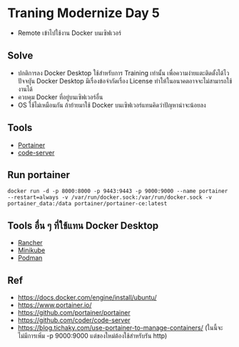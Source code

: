 # Traning Modernize Day 5

- Remote เข้าไปใช้งาน Docker บนเซิฟเวอร์

## Solve
- ปกติการลง Docker Desktop ใช้สำหรับการ Training เท่านั้น เพื่อความง่ายแตะติดตั้งได้ไว ปัจจบุัน Docker Desktop มีเรื่องข้อจำกัดเรื่อง License ทำให้ในอนาคตอาจจะไม่สามารถใช้งานได้
- ควบคุม Docker ที่อยู่บนเซิฟเวอร์อื่น
- OS ใช้ไม่เหมือนกัน ถ้าย้ายมาใช้ Docker บนเซิฟเวอร์แทนคิดว่าปัญหาน่าจะน้อยลง

## Tools
- [Portainer](https://www.portainer.io/)
- [code-server](https://code.visualstudio.com/docs/remote/vscode-server)

## Run portainer
```
docker run -d -p 8000:8000 -p 9443:9443 -p 9000:9000 --name portainer --restart=always -v /var/run/docker.sock:/var/run/docker.sock -v portainer_data:/data portainer/portainer-ce:latest
```

## Tools อื่น ๆ ที่ใช้แทน Docker Desktop
- [Rancher](https://www.rancher.com/)
- [Minikube](https://minikube.sigs.k8s.io/docs/)
- [Podman](https://podman.io/)

## Ref
- https://docs.docker.com/engine/install/ubuntu/
- https://www.portainer.io/
- https://github.com/portainer/portainer
- https://github.com/coder/code-server
- https://blog.tichaky.com/use-portainer-to-manage-containers/ (ในนี้จะไม่มีการเพิ่ม -p 9000:9000 แต่ของใหม่ต้องใช้สำหรับรัน http)